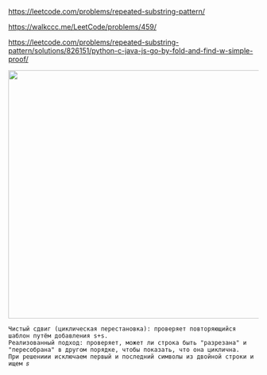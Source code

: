 https://leetcode.com/problems/repeated-substring-pattern/

https://walkccc.me/LeetCode/problems/459/

https://leetcode.com/problems/repeated-substring-pattern/solutions/826151/python-c-java-js-go-by-fold-and-find-w-simple-proof/

<img src="https://github.com/SkosMartren/useful-materials/blob/main/459_sol.png" width="900" height="500"/>

    Чистый сдвиг (циклическая перестановка): проверяет повторяющийся шаблон путём добавления s+s.    
    Реализованный подход: проверяет, может ли строка быть "разрезана" и "пересобрана" в другом порядке, чтобы показать, что она циклична.
    При решениии исключаем первый и последний символы из двойной строки и ищем 𝑠

